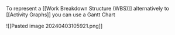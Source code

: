 
To represent a [[Work Breakdown Structure (WBS)]] alternatively to [[Activity Graphs]] you can use a Gantt Chart

![[Pasted image 20240403105921.png]]